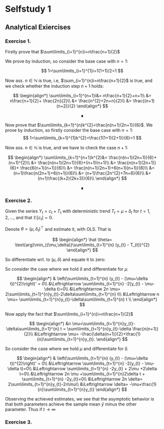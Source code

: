 # Selfstudy 1

## Analytical Exiercises
### Exercise 1.

Firstly prove that $\sum\limits_{i=1}^{n}i=n\frac{n+1}{2}$

We prove by induction, so consider the base case with $n=1$:

$$
1=\sum\limits_{i=1}^{1}i=1(1+1)/2=1
$$

Now ass. $n\in \mathbb{N}$ is true, i.e, $\sum_{i=1}^{n}i=n\frac{n+1}{2}$ is true, and we check whether the induction step $n+1$ holds:

$$
\begin{align*}
\sum\limits_{i=1}^{n+1}i&= n\frac{n+1}{2}+n+1\\
&=  n\frac{n+1}{2}+ \frac{2n}{2}\\
&= \frac{n^{2}+2n+n}{2}\\
&= \frac{(n+1)(n+2)}{2}
\end{align*}
$$

$$\QED$$

Now prove that $\sum\limits_{k=1}^{n}k^{2}=\frac{n(n+1)(2n+1)}{6}$. We prove by induction, so firstly consider the base case with $n=1$:
$$
1=\sum\limits_{k=1}^{1}k^{2}=\frac{1(1+1)(2+1)}{6}=1
$$

Now ass. $n\in \mathbb{N}$ is true, and we have to check the case $n+1$:

$$
\begin{align*}
\sum\limits_{k=1}^{n+1}k^{2}&= \frac{n(n+1)(2n+1)}{6}+(n+1)^{2}\\
&= \frac{n(n+1)(2n+1)}{6}+(n+1)(n+1)\\
&= \frac{n(n+1)(2n+1)}{6}+ \frac{6(n+1)(n+1)}{6}\\
&= \frac{n(n+1)(2n+1)+6(n+1)(n+1)}{6}\\
&= (n+1)\frac{n(2n+1)+6(n+1)}{6}\\
&= (n+1)\frac{2n^{2}+7n+6}{6}\\
&= (n+1)\frac{(k+2)(2k+3)}{6}\\
\end{align*}
$$

$$\QED$$

### Exercise 2.
Given the series $Y_{t} = c_{t}+T_{t}$ with deterministic trend $T_{t}=\mu+\delta_{t}$ for $t=1,2,\dots$, and that $\mathbb{E}[c_{t}]=0$.

Denote $\theta = (\mu, \delta_{t})^\top$ and estimate it, with OLS. That is

$$
\begin{align*}
\hat \theta= \text{arg}\min_{(\mu,\delta)}\sum\limits_{t=1}^{n} (y_{t} - T_{t})^{2}
\end{align*}
$$

So differentiate wrt. to $(\mu,\delta)$ and equate it to zero:

So consider the case where we hold $\delta$ and differentiate for $\mu$.

$$
\begin{align*}
& \left(\sum\limits_{t=1}^{n} (y_{t} - (\mu+\delta t))^{2}\right)' = 0\\
&\Leftrightarrow \sum\limits_{t=1}^{n} -2(y_{t} - \mu-\delta t)=0\\
&\Leftrightarrow 2n \mu= 2\sum\limits_{t=1}^{n}y_{t}-2\delta\sum\limits_{t=1}^{n} t\\
&\Leftrightarrow n \mu= \sum\limits_{t=1}^{n}y_{t}-\delta\sum\limits_{t=1}^{n} t \\
\end{align*}
$$

Now apply the fact that $\sum\limits_{i=1}^{n}i=n\frac{n+1}{2}$

$$
\begin{align*}
&n \mu=\sum\limits_{t=1}^{n}y_{t}-\delta\sum\limits_{t=1}^{n} t = \sum\limits_{t=1}^{n}y_{t}-\delta \frac{n(n+1)}{2}\\
&\Leftrightarrow  \mu= -\frac{\delta(n+1)}{2}+\frac{1}{n}\sum\limits_{t=1}^{n}y_{t}.
\end{align*}
$$

So consider the case where we hold $\mu$ and differentiate for $\delta$.

$$
\begin{align*}
& \left(\sum\limits_{t=1}^{n} (y_{t} - (\mu+\delta t))^{2}\right)' = 0\\
&\Leftrightarrow \sum\limits_{t=1}^{n} -2(y_{t} - \mu-\delta t)=0\\
&\Leftrightarrow \sum\limits_{t=1}^{n} -2y_{t} + 2\mu +2\delta t=0\\
&\Leftrightarrow 2n \mu +\sum\limits_{t=1}^{n}2\delta t + \sum\limits_{t=1}^{n} -2y_{t}=0\\
&\Leftrightarrow 2n \delta= 2\sum\limits_{t=1}^{n}y_{t}-2n\mu\\
&\Leftrightarrow  \delta= -\mu+\frac{1}{n}\sum\limits_{t=1}^{n}y_{t}
\end{align*}
$$


Observing the achieved estimates, we see that the asymptotic behavior is that both parameters achieve the sample mean $\bar y$ minus the other parameter. Thus if $t\to \infty$ 

### Exercise 3.
